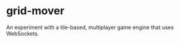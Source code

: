 grid-mover
==========

An experiment with a tile-based, multiplayer game engine that uses WebSockets.